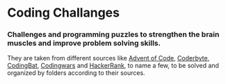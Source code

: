 # Coding Challanges

### Challenges and programming puzzles to strengthen the brain muscles and improve problem solving skills.
They are taken from different sources like [Advent of Code](https://adventofcode.com), [Coderbyte](https://coderbyte.com), [CodingBat](https://codingbat.com), [Codingwars](https://www.codewars.com) and [HackerRank](https://www.hackerrank.com), to name a few, to be solved and organized by folders according to their sources.
